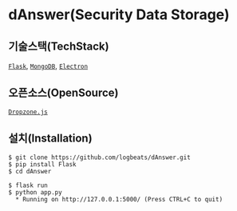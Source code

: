 # dAnswer(Security Data Storage)

## 기술스택(TechStack)
[`Flask`](https://flask.palletsprojects.com/en/2.0.x/), [`MongoDB`](https://www.mongodb.com/), [`Electron`](https://www.electronjs.org/)

## 오픈소스(OpenSource)
[`Dropzone.js`](https://www.dropzonejs.com/)

## 설치(Installation)
```
$ git clone https://github.com/logbeats/dAnswer.git
$ pip install Flask
$ cd dAnswer
```
```
$ flask run
$ python app.py
  * Running on http://127.0.0.1:5000/ (Press CTRL+C to quit)
```
